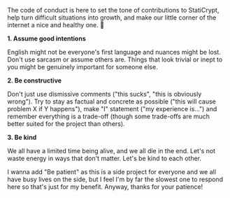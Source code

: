 The code of conduct is here to set the tone of contributions to StatiCrypt, help turn difficult situations into growth, and make our little corner of the internet a nice and healthy one. 🌱

**1. Assume good intentions**

   English might not be everyone's first language and nuances might be lost. Don't use sarcasm or assume others are. Things that look trivial or inept to you might be genuinely important for someone else.

**2. Be constructive**

   Don't just use dismissive comments ("this sucks", "this is obviously wrong"). Try to stay as factual and concrete as possible ("this will cause problem X if Y happens"), make "I" statement ("my experience is...") and remember everything is a trade-off (though some trade-offs are much better suited for the project than others).

**3. Be kind**

   We all have a limited time being alive, and we all die in the end. Let's not waste energy in ways that don't matter. Let's be kind to each other.

I wanna add "Be patient" as this is a side project for everyone and we all have busy lives on the side, but I feel I'm by far the slowest one to respond here so that's just for my benefit. Anyway, thanks for your patience!
